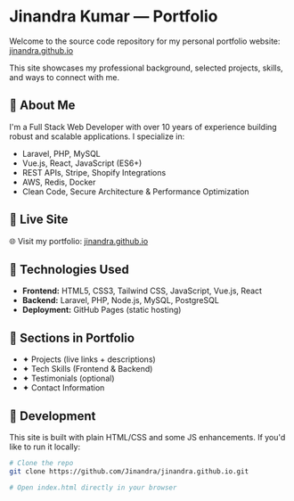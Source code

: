 # Jinandra Kumar — Portfolio

Welcome to the source code repository for my personal portfolio website: [jinandra.github.io](https://jinandra.github.io)

This site showcases my professional background, selected projects, skills, and ways to connect with me.

## 🔹 About Me

I'm a Full Stack Web Developer with over 10 years of experience building robust and scalable applications. I specialize in:

- Laravel, PHP, MySQL
- Vue.js, React, JavaScript (ES6+)
- REST APIs, Stripe, Shopify Integrations
- AWS, Redis, Docker
- Clean Code, Secure Architecture & Performance Optimization

## 🔹 Live Site

🌐 Visit my portfolio: [jinandra.github.io](https://jinandra.github.io)

## 🔹 Technologies Used

- **Frontend:** HTML5, CSS3, Tailwind CSS, JavaScript, Vue.js, React
- **Backend:** Laravel, PHP, Node.js, MySQL, PostgreSQL
- **Deployment:** GitHub Pages (static hosting)

## 🔹 Sections in Portfolio

- ✦ Projects (live links + descriptions)
- ✦ Tech Skills (Frontend & Backend)
- ✦ Testimonials (optional)
- ✦ Contact Information

## 🔹 Development

This site is built with plain HTML/CSS and some JS enhancements. If you'd like to run it locally:

```bash
# Clone the repo
git clone https://github.com/Jinandra/jinandra.github.io.git

# Open index.html directly in your browser
